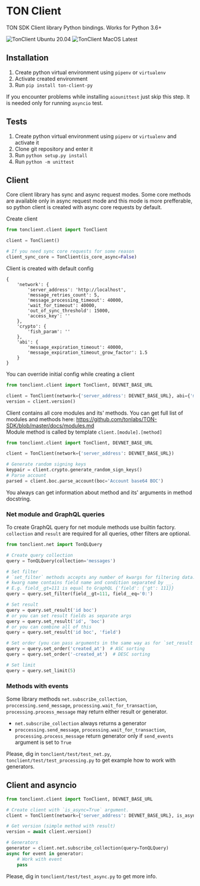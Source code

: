 # TON Client
TON SDK Client library Python bindings.
Works for Python 3.6+ 

![TonClient Ubuntu 20.04](https://github.com/move-ton/ton-client-py/workflows/TonClient%20Ubuntu%2020.04/badge.svg) ![TonClient MacOS Latest](https://github.com/move-ton/ton-client-py/workflows/TonClient%20MacOS%20Latest/badge.svg)

## Installation
1. Create python virtual environment using `pipenv` or `virtualenv`
2. Activate created environment
3. Run `pip install ton-client-py`  

If you encounter problems while installing `aiounittest` just skip this step. It is needed only for running `asyncio` test.

## Tests
1. Create python virtual environment using `pipenv` or `virtualenv` and activate it
2. Clone git repository and enter it
3. Run `python setup.py install`
3. Run `python -m unittest`

## Client
Core client library has sync and async request modes. Some core methods are available only in async request mode and 
this mode is more prefferable, so python client is created with async core requests by default.

Create client
```python
from tonclient.client import TonClient

client = TonClient()

# If you need sync core requests for some reason
client_sync_core = TonClient(is_core_async=False)
```

Client is created with default config
```
{
    'network': {
        'server_address': 'http://localhost',
        'message_retries_count': 5,
        'message_processing_timeout': 40000,
        'wait_for_timeout': 40000,
        'out_of_sync_threshold': 15000,
        'access_key': ''
    },
    'crypto': {
        'fish_param': ''
    },
    'abi': {
        'message_expiration_timeout': 40000,
        'message_expiration_timeout_grow_factor': 1.5
    }
}
```

You can override initial config while creating a client
```python
from tonclient.client import TonClient, DEVNET_BASE_URL

client = TonClient(network={'server_address': DEVNET_BASE_URL}, abi={'message_expiration_timeout': 30000})
version = client.version()
```

Client contains all core modules and its' methods. You can get full list of modules and methods here: 
https://github.com/tonlabs/TON-SDK/blob/master/docs/modules.md  
Module method is called by template `client.[module].[method]`
```python
from tonclient.client import TonClient, DEVNET_BASE_URL

client = TonClient(network={'server_address': DEVNET_BASE_URL})

# Generate random signing keys
keypair = client.crypto.generate_random_sign_keys()
# Parse account
parsed = client.boc.parse_account(boc='Account base64 BOC')
```
You always can get information about method and its' arguments in method docstring.

### Net module and GraphQL queries
To create GraphQL query for net module methods use builtin factory.  
`collection` and `result` are required for all queries, other filters are optional.
```python
from tonclient.net import TonQLQuery

# Create query collection
query = TonQLQuery(collection='messages')

# Set filter
# `set_filter` methods accepts any number of kwargs for filtering data.
# kwarg name contains field name and condition separated by __.
# E.g. field__gt=111 is equal to GraphQL {'field': {'gt': 111}}
query = query.set_filter(field__gt=111, field__eq='0:')

# Set result
query = query.set_result('id boc')
# or you can set result fields as separate args
query = query.set_result('id', 'boc')
# or you can combine all of this
query = query.set_result('id boc', 'field')

# Set order (you can pass arguments in the same way as for `set_result`)
query = query.set_order('created_at')  # ASC sorting
query = query.set_order('-created_at')  # DESC sorting

# Set limit
query = query.set_limit(5)
```

### Methods with events
Some library methods `net.subscribe_collection`, `proccessing.send_message`, `processing.wait_for_transaction`, 
`processing.process_message` may return either result or generator.  

- `net.subscribe_collection` always returns a generator  
- `proccessing.send_message`, `processing.wait_for_transaction`, 
`processing.process_message` return generator only if `send_events` argument is set to `True`

Please, dig in `tonclient/test/test_net.py`, `tonclient/test/test_processing.py` to get example how to work with 
generators.

## Client and asyncio
```python
from tonclient.client import TonClient, DEVNET_BASE_URL

# Create client with `is_async=True` argument.
client = TonClient(network={'server_address': DEVNET_BASE_URL}, is_async=True)

# Get version (simple method with result)
version = await client.version()

# Generators
generator = client.net.subscribe_collection(query=TonQLQuery)
async for event in generator:
    # Work with event
    pass
```

Please, dig in `tonclient/test/test_async.py` to get more info.
